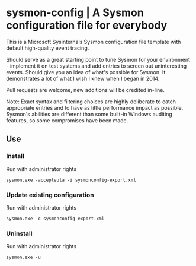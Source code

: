 # sysmon-config | A Sysmon configuration file for everybody #

This is a Microsoft Sysinternals Sysmon configuration file template with default high-quality event tracing.

Should serve as a great starting point to tune Sysmon for your environment - implement it on test systems and add entries to screen out uninteresting events. Should give you an idea of what's possible for Sysmon. It demonstrates a lot of what I wish I knew when I began in 2014.

Pull requests are welcome, new additions will be credited in-line.

Note: Exact syntax and filtering choices are highly deliberate to catch appropriate entries and to have as little performance impact as possible. Sysmon's abilities are different than some built-in Windows auditing features, so some compromises have been made.

## Use ##
### Install ###
Run with administrator rights
~~~~
sysmon.exe -accepteula -i sysmonconfig-export.xml
~~~~

### Update existing configuration ###
Run with administrator rights
~~~~
sysmon.exe -c sysmonconfig-export.xml
~~~~

### Uninstall ###
Run with administrator rights
~~~~
sysmon.exe -u
~~~~
